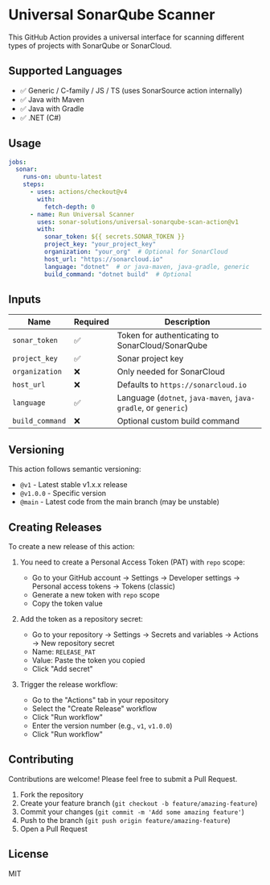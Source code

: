 # Universal SonarQube Scanner

This GitHub Action provides a universal interface for scanning different types of projects with SonarQube or SonarCloud.

## Supported Languages

- ✅ Generic / C-family / JS / TS (uses SonarSource action internally)
- ✅ Java with Maven
- ✅ Java with Gradle
- ✅ .NET (C#)

## Usage

```yaml
jobs:
  sonar:
    runs-on: ubuntu-latest
    steps:
      - uses: actions/checkout@v4
        with:
          fetch-depth: 0
      - name: Run Universal Scanner
        uses: sonar-solutions/universal-sonarqube-scan-action@v1
        with:
          sonar_token: ${{ secrets.SONAR_TOKEN }}
          project_key: "your_project_key"
          organization: "your_org"  # Optional for SonarCloud
          host_url: "https://sonarcloud.io"
          language: "dotnet"  # or java-maven, java-gradle, generic
          build_command: "dotnet build"  # Optional
```

## Inputs

| Name           | Required | Description |
|----------------|----------|-------------|
| `sonar_token`  | ✅       | Token for authenticating to SonarCloud/SonarQube |
| `project_key`  | ✅       | Sonar project key |
| `organization` | ❌       | Only needed for SonarCloud |
| `host_url`     | ❌       | Defaults to `https://sonarcloud.io` |
| `language`     | ✅       | Language (`dotnet`, `java-maven`, `java-gradle`, or `generic`) |
| `build_command`| ❌       | Optional custom build command |

## Versioning

This action follows semantic versioning:

- `@v1` - Latest stable v1.x.x release
- `@v1.0.0` - Specific version
- `@main` - Latest code from the main branch (may be unstable)

## Creating Releases

To create a new release of this action:

1. You need to create a Personal Access Token (PAT) with `repo` scope:
   - Go to your GitHub account → Settings → Developer settings → Personal access tokens → Tokens (classic)
   - Generate a new token with `repo` scope
   - Copy the token value

2. Add the token as a repository secret:
   - Go to your repository → Settings → Secrets and variables → Actions → New repository secret
   - Name: `RELEASE_PAT`
   - Value: Paste the token you copied
   - Click "Add secret"

3. Trigger the release workflow:
   - Go to the "Actions" tab in your repository
   - Select the "Create Release" workflow
   - Click "Run workflow"
   - Enter the version number (e.g., `v1`, `v1.0.0`)
   - Click "Run workflow"

## Contributing

Contributions are welcome! Please feel free to submit a Pull Request.

1. Fork the repository
2. Create your feature branch (`git checkout -b feature/amazing-feature`)
3. Commit your changes (`git commit -m 'Add some amazing feature'`)
4. Push to the branch (`git push origin feature/amazing-feature`)
5. Open a Pull Request

## License

MIT

